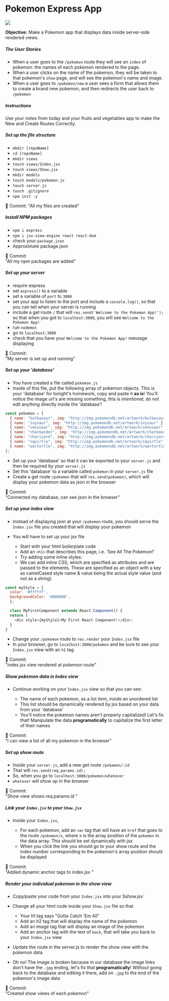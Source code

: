 # Pokemon Express App

![](https://i.imgur.com/rRKtN1B.jpg)

**Objective:** Make a Pokemon app that displays data inside server-side rendered views.

##### The User Stories

- When a user goes to the `/pokemon` route they will see an `index` of pokemon: the names of each pokemon rendered to the page.
- When a user clicks on the name of the pokemon, they will be taken to that pokemon's `show` page, and will see the pokemon's name and image.
- When a user goes to `/pokemon/new` a user sees a form that allows them to create a brand new pokemon, and then redirects the user back to `/pokemon`

##### Instructions

Use your notes from today and your fruits and vegetables app to make the New and Create Routes Correctly.

##### Set up the file structure

- `mkdir [repoName]`
- `cd [repoName]`
- `mkdir views`
- `touch views/Index.jsx`
- `touch views/Show.jsx`
- `mkdir models`
- `touch models/pokemon.js`
- `touch server.js`
- `touch .gitignore`
- `npm init -y`

🔴 Commit:
"All my files are created"

##### Install NPM packages

- `npm i express`
- `npm i jsx-view-engine react react-dom`
- check your `package.json`
- Approximate package.json

🔴 Commit:  
"All my npm packages are added"

##### Set up your server
- require express
- set `express()` to a variable
- set a variable of `port` to `3000`
- set your app to listen to the port and include a `console.log()`, so that you can tell when your server is running
- include a get route `/` that will `res.send('Welcome to the Pokemon App!');` so that when you got to `localhost:3000`, you will see `Welcome to the Pokemon App!`
- run `nodemon`
- go to `localhost:3000`
- check that you have your `Welcome to the Pokemon App!` message displaying

🔴 Commit:  
"My server is set up and running"

##### Set up your _'database'_

- You have created a file called `pokemon.js`
- Inside of this file, put the following array of pokemon objects. This is your 'database' for tonight's homework, copy and paste it **as is**! You'll notice the image url's are missing something, this is _intentional_, do not edit anything directly inside the 'database'!

```js
const pokemon = [
  { name: "bulbasaur", img: "http://img.pokemondb.net/artwork/bulbasaur" },
  { name: "ivysaur", img: "http://img.pokemondb.net/artwork/ivysaur" },
  { name: "venusaur", img: "http://img.pokemondb.net/artwork/venusaur" },
  { name: "charmander", img: "http://img.pokemondb.net/artwork/charmander" },
  { name: "charizard", img: "http://img.pokemondb.net/artwork/charizard" },
  { name: "squirtle", img: "http://img.pokemondb.net/artwork/squirtle" },
  { name: "wartortle", img: "http://img.pokemondb.net/artwork/wartortle" },
];
```

- Set up your 'database' so that it can be exported to your `server.js` and then be required by your `server.js`
- Set this 'database' to a variable called `pokemon` in your `server.js` file
- Create a get route `/pokemon` that will `res.send(pokemon)`, which will display your pokemon data as json in the browser

🔴 Commit:  
"Connected my database, can see json in the browser"

##### Set up your index view

- Instead of displaying json at your `/pokemon` route, you should serve the `Index.jsx` file you created that will display your pokemon
- You will have to set up your jsx file

  - Start with your html boilerplate code
  - Add an `<h1>` that describes this page, i.e. 'See All The Pokemon!'
  - Try adding some inline styles:
  - We can add inline CSS, which are specified as attributes and are passed to the elements. These are specified as an object with a key as camelCased style name & value being the actual style value (and not as a string).

```js
const myStyle = {
  color: '#ffffff',
  backgroundColor: '#000000',
  };

  class MyFirstComponent extends React.Component() {
  return (
    <div style={myStyle}>My First React Component!</div>;
  }
}
```

- Change your `/pokemon` route to `res.render` your `Index.jsx` file
- In your browser, go to `localhost:3000/pokemon` and be sure to see your `Index.jsx` view with an `h1` tag

🔴 Commit:  
"index.jsx view rendered at pokemon route"

##### Show pokemon data in Index view

- Continue working on your `Index.jsx` view so that you can see:

  - The name of each pokemon, as a list item, inside an unordered list
  - This list should be dynamically rendered by jsx based on your data from your 'database'
  - You'll notice the pokemon names aren't properly capitalized! Let's fix that! Manipulate the data **programatically** to capitalize the first letter of their names

🔴 Commit:  
"I can view a list of all my pokemon in the browser"

##### Set up show route

- Inside your `server.js`, add a new get route `/pokemon/:id`
- That will `res.send(req.params.id);`
- So, when you go to `localhost:3000/pokemon/whatever`
- `whatever` will show up in the browser

🔴 Commit:  
"Show view shows req.params.id "

##### Link your `Index.jsx` to your `Show.jsx`

- Inside your `Index.jsx`,

  - For each pokemon, add an `<a>` tag that will have an `href` that goes to the route `/pokemon/x`, where x is the array position of the `pokemon` in the data array. This should be set dynamically with jsx
  - When you click the link you should go to your show route and the index number corresponding to the pokemon's array position should be displayed

🔴 Commit:  
"Added dynamic anchor tags to index.jsx "

##### Render your individual pokemon in the show view

- Copy/paste your code from your `Index.jsx` into your Sshow.jsx\`
- Change all your html code inside your `Show.jsx` file so that

  - Your h1 tag says "Gotta Catch 'Em All"
  - Add an h2 tag that will display the name of the pokemon
  - Add an image tag that will display an image of the pokemon
  - Add an anchor tag with the text of `back`, that will take you back to your `Index.jsx` view

- Update the route in the server.js to render the show view with the pokemon data
- Oh no! The image is broken because in our database the image links don't have the `.jpg` ending, let's fix that **programatically**! _Without_ going back to the database and editing it there, add on `.jpg` to the end of the pokemon's image data

🔴 Commit:  
"Created show views of each pokemon"